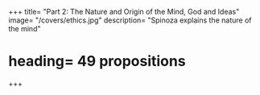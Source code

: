 +++
title=  "Part 2: The Nature and Origin of the Mind, God and Ideas"
image=  "/covers/ethics.jpg"
description=  "Spinoza explains the nature of the mind"
# heading=  49 propositions
+++
